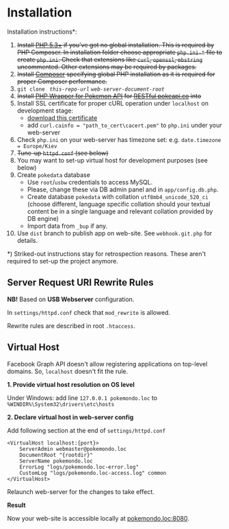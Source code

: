 # Installation

Installation instructions*:
 1. ~~Install [PHP 5.3+](http://php.net/downloads.php) if you've got 
    no global installation. This is required by PHP Composer. 
    In installation folder choose appropriate `php.ini-*` file to create
    `php.ini`. Check that extensions like `curl`, `openssl`, `mbstring` uncommented.
    Other extensions may be required by packages.~~ 
 1. ~~Install [Composer](https://getcomposer.org/) specifying global PHP installation 
    as it is required for proper Composer performance.~~
 1. `git clone ` _`this-repo-url`_ _`web-server-document-root`_
 1. ~~Install [PHP Wrapper for Pokemon API](https://github.com/danrovito/pokephp) for [RESTful pokeapi.co](http://pokeapi.co/) 
    into~~
 1. Install SSL certificate for proper cURL operation under `localhost` on development stage:
    * [download this certificate](https://curl.haxx.se/ca/cacert.pem)
    * add `curl.cainfo = "path_to_cert\cacert.pem"` to `php.ini` under
      your web-server
 1. Check `php.ini` on your web-server has timezone set: e.g. `date.timezone = Europe/Kiev`
 1. ~~Tune-up `httpd.conf` (see below)~~
 1. You may want to set-up virtual host for development purposes (see below)
 1. Create `pokedata` database
    * Use `root`/`usbw` credentials to access MySQL.
    * Please, change these via DB admin panel and in `app/config.db.php`.
    * Create database `pokedata` with collation `utf8mb4_unicode_520_ci` (choose different,
      language specific collation should your textual content be in a single
      language and relevant collation provided by DB engine)
    * Import data from `_bup` if any.
 1. Use `dist` branch to publish app on web-site. See `webhook.git.php`
    for details.
 
*) Striked-out instructions stay for retrospection reasons. These aren't 
required to set-up the project anymore.
 
 

## Server Request URI Rewrite Rules

**NB!** Based on **USB Webserver** configuration.

In `settings/httpd.conf` check that `mod_rewrite` is allowed.

Rewrite rules are described in root `.htaccess`.

## Virtual Host

Facebook Graph API doesn't allow registering applications
on top-level domains. So, `localhost` doesn't fit the rule.

**1. Provide virtual host resolution on OS level**

Under Windows: add line `127.0.0.1 pokemondo.loc` 
to `%WINDIR%\System32\drivers\etc\hosts`
  
**2. Declare virtual host in web-server config**

Add following section at the end of `settings/httpd.conf`

```
<VirtualHost localhost:{port}>
    ServerAdmin webmaster@pokemondo.loc
    DocumentRoot "{rootdir}"
    ServerName pokemondo.loc
    ErrorLog "logs/pokemondo.loc-error.log"
    CustomLog "logs/pokemondo.loc-access.log" common
</VirtualHost>
```

Relaunch web-server for the changes to take effect. 

**Result**

Now your web-site is accessible locally 
at [pokemondo.loc:8080](http://pokemondo.loc:8080/).

